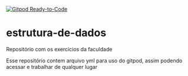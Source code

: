 [![Gitpod Ready-to-Code](https://img.shields.io/badge/Gitpod-Ready--to--Code-blue?logo=gitpod)](https://gitpod.io/#https://github.com/Cristuker/estrutura-de-dados) 

# estrutura-de-dados
Repositório com os exercícios da faculdade

Esse repositório contem arquivo yml para uso do gitpod, assim podendo acessar e trabalhar de qualquer lugar